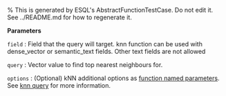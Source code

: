 % This is generated by ESQL's AbstractFunctionTestCase. Do not edit it. See ../README.md for how to regenerate it.

**Parameters**

`field`
:   Field that the query will target. knn function can be used with dense_vector or semantic_text fields. Other text fields are not allowed

`query`
:   Vector value to find top nearest neighbours for.

`options`
:   (Optional) kNN additional options as [function named parameters](/reference/query-languages/esql/esql-syntax.md#esql-function-named-params). See [knn query](/reference/query-languages/query-dsl/query-dsl-match-query.md#query-dsl-knn-query) for more information.

